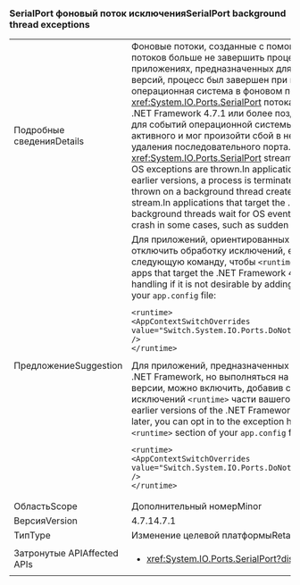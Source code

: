 ### <a name="serialport-background-thread-exceptions"></a><span data-ttu-id="01fac-101">SerialPort фоновый поток исключения</span><span class="sxs-lookup"><span data-stu-id="01fac-101">SerialPort background thread exceptions</span></span>

|   |   |
|---|---|
|<span data-ttu-id="01fac-102">Подробные сведения</span><span class="sxs-lookup"><span data-stu-id="01fac-102">Details</span></span>|<span data-ttu-id="01fac-103">Фоновые потоки, созданные с помощью <xref:System.IO.Ports.SerialPort> потоков больше не завершить процесс при возникновении исключения ОС. В приложениях, предназначенных для .NET Framework 4.7 и более ранних версий, процесс был завершен при возникновении исключения операционная система в фоновом потоке, созданных с помощью <xref:System.IO.Ports.SerialPort> потока. В приложениях, предназначенных для .NET Framework 4.7.1 или более поздней версии, фоновые потоки ожидания для событий операционной системы, связанные к последовательному порту активного и мог произойти сбой в некоторых случаях, например внезапное удаления последовательного порта.</span><span class="sxs-lookup"><span data-stu-id="01fac-103">Background threads created with <xref:System.IO.Ports.SerialPort> streams no longer terminate the process when OS exceptions are thrown.In applications that target the .NET Framework 4.7 and earlier versions, a process is terminated when an operating system exception is thrown on a background thread created with a <xref:System.IO.Ports.SerialPort> stream.In applications that target the .NET Framework 4.7.1 or a later version, background threads wait for OS events related to the active serial port and could crash in some cases, such as sudden removal of the serial port.</span></span>|
|<span data-ttu-id="01fac-104">Предложение</span><span class="sxs-lookup"><span data-stu-id="01fac-104">Suggestion</span></span>|<span data-ttu-id="01fac-105">Для приложений, ориентированных на .NET Framework 4.7.1, можно отключить обработку исключений, если она нежелательна, добавив следующую команду, чтобы <code>&lt;runtime&gt;</code> части вашего <code>app.config</code> файла:</span><span class="sxs-lookup"><span data-stu-id="01fac-105">For apps that target the .NET Framework 4.7.1, you can opt out of the exception handling if it is not desirable by adding the following to the <code>&lt;runtime&gt;</code> section of your <code>app.config</code> file:</span></span><pre><code class="language-xml">&lt;runtime&gt;&#13;&#10;&lt;AppContextSwitchOverrides value=&quot;Switch.System.IO.Ports.DoNotCatchSerialStreamThreadExceptions=true&quot; /&gt;&#13;&#10;&lt;/runtime&gt;&#13;&#10;</code></pre><span data-ttu-id="01fac-106">Для приложений, предназначенных для более ранних версий платформы .NET Framework, но выполняться на платформе .NET 4.7.1 или более поздней версии, можно включить, добавив следующий код для обработки исключений <code>&lt;runtime&gt;</code> части вашего <code>app.config</code> файла:</span><span class="sxs-lookup"><span data-stu-id="01fac-106">For apps that target earlier versions of the .NET Framework but run on the .NET Framework 4.7.1 or later, you can opt in to the exception handling by adding the following to the <code>&lt;runtime&gt;</code> section of your <code>app.config</code> file:</span></span><pre><code class="language-xml">&lt;runtime&gt;&#13;&#10;&lt;AppContextSwitchOverrides value=&quot;Switch.System.IO.Ports.DoNotCatchSerialStreamThreadExceptions=false&quot; /&gt;&#13;&#10;&lt;/runtime&gt;&#13;&#10;</code></pre>|
|<span data-ttu-id="01fac-107">Область</span><span class="sxs-lookup"><span data-stu-id="01fac-107">Scope</span></span>|<span data-ttu-id="01fac-108">Дополнительный номер</span><span class="sxs-lookup"><span data-stu-id="01fac-108">Minor</span></span>|
|<span data-ttu-id="01fac-109">Версия</span><span class="sxs-lookup"><span data-stu-id="01fac-109">Version</span></span>|<span data-ttu-id="01fac-110">4.7.1</span><span class="sxs-lookup"><span data-stu-id="01fac-110">4.7.1</span></span>|
|<span data-ttu-id="01fac-111">Тип</span><span class="sxs-lookup"><span data-stu-id="01fac-111">Type</span></span>|<span data-ttu-id="01fac-112">Изменение целевой платформы</span><span class="sxs-lookup"><span data-stu-id="01fac-112">Retargeting</span></span>|
|<span data-ttu-id="01fac-113">Затронутые API</span><span class="sxs-lookup"><span data-stu-id="01fac-113">Affected APIs</span></span>|<ul><li><xref:System.IO.Ports.SerialPort?displayProperty=nameWithType></li></ul>|

